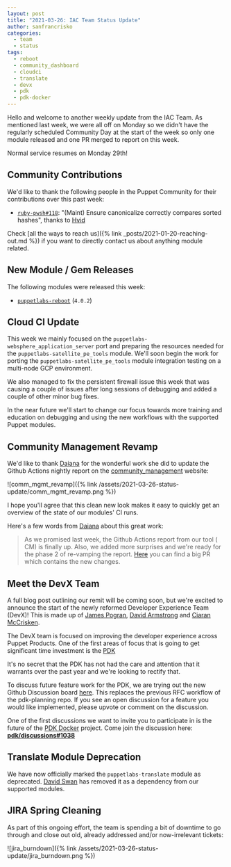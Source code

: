 ```yaml
---
layout: post
title: "2021-03-26: IAC Team Status Update"
author: sanfrancrisko
categories:
  - team
  - status
tags:
  - reboot
  - community_dashboard
  - cloudci
  - translate
  - devx
  - pdk
  - pdk-docker
---
```


Hello and welcome to another weekly update from the IAC Team.
As mentioned last week, we were all off on Monday so we didn't have the regularly scheduled Community Day at the start of the week so only one module released and one PR merged to report on this week.

Normal service resumes on Monday 29th!

## Community Contributions

We'd like to thank the following people in the Puppet Community for their contributions over this past week:

- [`ruby-pwsh#118`][ruby-pwsh-pr-118]: "(Maint) Ensure canonicalize correctly compares sorted hashes", thanks to [Hvid][Hvid]

Check [all the ways to reach us]({% link _posts/2021-01-20-reaching-out.md %}) if you want to directly contact us about anything module related.

## New Module / Gem Releases

The following modules were released this week:

- [`puppetlabs-reboot`][puppetlabs-reboot] (`4.0.2`)

  [puppetlabs-reboot]: https://github.com/puppetlabs/puppetlabs-reboot
  [ruby-pwsh-pr-118]: https://github.com/puppetlabs/ruby-pwsh/pull/118
  [Hvid]: https://github.com/Hvid

## Cloud CI Update

This week we mainly focused on the `puppetlabs-websphere_application_server` port and preparing the resources needed for the `puppetlabs-satellite_pe_tools` module.
We'll soon begin the work for porting the `puppetlabs-satellite_pe_tools` module integration testing on a multi-node GCP environment.

We also managed to fix the persistent firewall issue this week that was causing a couple of issues after long sessions of debugging and added a couple of other minor bug fixes.

In the near future we'll start to change our focus towards more training and education on debugging and using the new workflows with the supported Puppet modules.

## Community Management Revamp

We'd like to thank [Daiana][Daiana] for the wonderful work she did to update the Github Actions nightly report on the [community_management](https://puppetlabs.github.io/community_management/) website:

![comm_mgmt_revamp]({% link /assets/2021-03-26-status-update/comm_mgmt_revamp.png %})

I hope you'll agree that this clean new look makes it easy to quickly get an overview of the state of our modules' CI runs.

Here's a few words from [Daiana][Daiana] about this great work:

> As we promised last week, the Github Actions report from our tool ( CM) is finally up.
> Also, we added more surprises and we're ready for the phase 2 of re-vamping the report.
> [Here](https://github.com/puppetlabs/community_management/pull/64) you can find a big PR which contains the new changes.

## Meet the DevX Team

A full blog post outlining our remit will be coming soon, but we're excited to announce the start of the newly reformed Developer Experience Team (DevX)!
This is made up of [James Pogran][James], [David Armstrong][DavidArmstrong] and [Ciaran McCrisken][Ciaran].

The DevX team is focused on improving the developer experience across Puppet Products.
One of the first areas of focus that is going to get significant time investment is the [PDK](https://github.com/puppetlabs/pdk)

It's no secret that the PDK has not had the care and attention that it warrants over the past year and we're looking to rectify that.

To discuss future feature work for the PDK, we are trying out the new Github Discussion board [here](https://github.com/puppetlabs/pdk/discussions).
This replaces the previous RFC workflow of the pdk-planning repo.
If you see an open discussion for a feature you would like implemented, please upvote or comment on the discussion.

One of the first discussions we want to invite you to participate in is the future of the [PDK Docker](https://github.com/puppetlabs/pdk-docker) project.
Come join the discussion here: [**pdk/discussions#1038**](https://github.com/puppetlabs/pdk/discussions/1038)

## Translate Module Deprecation

We have now officially marked the `puppetlabs-translate` module as deprecated.
[David Swan][DavidSwan] has removed it as a dependency from our supported modules.

## JIRA Spring Cleaning

As part of this ongoing effort, the team is spending a bit of downtime to go through and close out old, already addressed and/or now-irrelevant tickets:

![jira_burndown]({% link /assets/2021-03-26-status-update/jira_burndown.png %})

  [Adrian]:             https://github.com/adrianiurca
  [Ben]:                https://github.com/binford2k
  [Ciaran]:             https://github.com/sanfrancrisko
  [Daiana]:             https://github.com/daianamezdrea
  [Danny]:              https://github.com/carabasdaniel
  [DavidArmstrong]:     https://github.com/da-ar
  [DavidSchmitt]:       https://github.com/DavidS
  [DavidSwan]:          https://github.com/david22swan
  [Disha]:              https://github.com/Disha-maker
  [James]:              https://github.com/jpogran
  [Lore]:               https://github.com/lionce
  [Michael]:            https://github.com/michaeltlombardi
  [Paula]:              https://github.com/pmcmaw
  [Sheena]:             https://github.com/sheenaajay
  [Supported Modules]:  https://puppetlabs.github.io/iac/modules/
  [Tools]:              https://puppetlabs.github.io/iac/tools/
